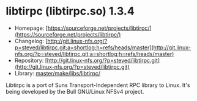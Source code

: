 # libtirpc (libtirpc.so) 1.3.4
 - Homepage: [https://sourceforge.net/projects/libtirpc/](https://sourceforge.net/projects/libtirpc/)
 - Changelog: [http://git.linux-nfs.org/?p=steved/libtirpc.git;a=shortlog;h=refs/heads/master](http://git.linux-nfs.org/?p=steved/libtirpc.git;a=shortlog;h=refs/heads/master)
 - Repository: [http://git.linux-nfs.org/?p=steved/libtirpc.git](http://git.linux-nfs.org/?p=steved/libtirpc.git)
 - Library: [master/make/libs/libtirpc/](https://github.com/Freetz-NG/freetz-ng/tree/master/make/libs/libtirpc/)

Libtirpc is a port of Suns Transport-Independent RPC library to Linux. It's being developed by the Bull GNU/Linux NFSv4 project.
